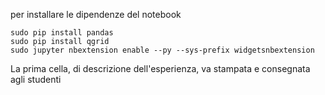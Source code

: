 per installare le dipendenze del notebook

```
sudo pip install pandas
sudo pip install qgrid
sudo jupyter nbextension enable --py --sys-prefix widgetsnbextension
```

La prima cella, di descrizione dell'esperienza, va stampata e consegnata agli studenti
